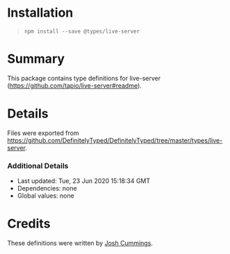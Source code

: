# Installation
> `npm install --save @types/live-server`

# Summary
This package contains type definitions for live-server (https://github.com/tapio/live-server#readme).

# Details
Files were exported from https://github.com/DefinitelyTyped/DefinitelyTyped/tree/master/types/live-server.

### Additional Details
 * Last updated: Tue, 23 Jun 2020 15:18:34 GMT
 * Dependencies: none
 * Global values: none

# Credits
These definitions were written by [Josh Cummings](https://github.com/joshcummingsdesign).
